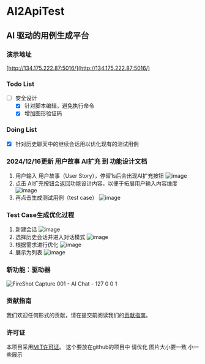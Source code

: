 # AI2ApiTest

## AI 驱动的用例生成平台

### 演示地址
[http://134.175.222.87:5016/](http://134.175.222.87:5016/) 

### Todo List
- [ ] 安全设计
  - [x] 针对脚本编辑，避免执行命令
  - [x] 增加图形验证码

### Doing List
- [x] 针对历史聊天中的继续会话用以优化现有的测试用例

### 2024/12/16更新 用户故事 AI扩充 到 功能设计文档
1. 用户输入 用户故事（User Story），停留1s后会出现AI扩充按钮
   ![image](https://github.com/user-attachments/assets/b2f8acbf-685c-48b4-ae6a-7dab6b860d0a)
2. 点击 AI扩充按钮会返回功能设计内容，以便于拓展用户输入内容维度
   ![image](https://github.com/user-attachments/assets/986e230c-df94-4f99-ac69-1934823e202d)
3. 再点击生成测试用例（test case）
   ![image](https://github.com/user-attachments/assets/7535bfab-ac43-48d3-83ea-4a0e1f37b1de)

### Test Case生成优化过程
1. 新建会话
   ![image](https://github.com/user-attachments/assets/72bd9f56-d79d-4458-9cac-2efc95866ac3) 
2. 选择历史会话并进入对话模式
   ![image](https://github.com/user-attachments/assets/51c64af1-3192-43f6-8820-ea6a3a8dc3f9) 
3. 根据需求进行优化
   ![image](https://github.com/user-attachments/assets/3fc876da-177b-4a7e-9361-2bd66980fb0d) 
4. 展示为列表
   ![image](https://github.com/user-attachments/assets/bf289ca3-a5fe-458c-add0-48bfce1c85e4) 

### 新功能：驱动器
![FireShot Capture 001 - AI Chat - 127 0 0 1](https://github.com/user-attachments/assets/4604eac9-442b-4f3d-84da-69d6284052c4)


### 贡献指南
我们欢迎任何形式的贡献，请在提交前阅读我们的[贡献指南](CONTRIBUTING.md)。

### 许可证
本项目采用[MIT许可证](LICENSE.TXT)。      这个要放在github的项目中    请优化  图片大小要一致   小一些展示
